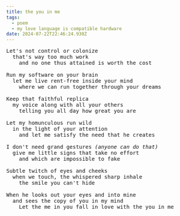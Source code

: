 ```yaml
---
title: the you in me
tags:
  - poem
  - my love language is compatible hardware
date: 2024-07-22T22:46:24.930Z
---
```


<pre class="poem">Let's not control or colonize
  that's way too much work
    and no one thus attained is worth the cost

Run my software on your brain
  let me live rent-free inside your mind
    where we can run together through your dreams

Keep that faithful replica
  my voice along with all your others
    telling you all day how great you are

Let my homunculous run wild
  in the light of your attention
    and let me satisfy the need that he creates

I don't need grand gestures <i>(anyone can do that)</i>
  give me little signs that take no effort
    and which are impossible to fake

Subtle twitch of eyes and cheeks
  when we touch, the whispered sharp inhale
    the smile you can't hide

When he looks out your eyes and into mine
  and sees the copy of you in my mind
    Let the me in you fall in love with the you in me</pre>

